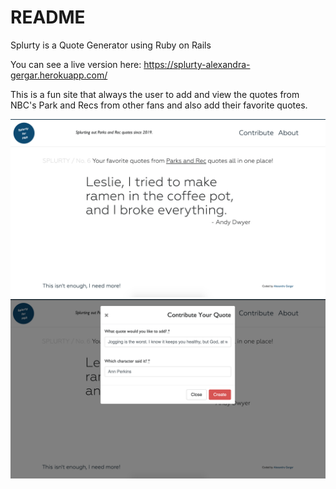 # README

Splurty is a Quote Generator using Ruby on Rails

You can see a live version here: https://splurty-alexandra-gergar.herokuapp.com/

This is a fun site that always the user to add and view the quotes from NBC's Park and Recs from other fans and also add their favorite quotes.

<img src="./app/assets/images/Homepage.png" alt="Homepage Screenshot">
<img src="./app/assets/images/Add-Quote-Modal.png" alt="Adding Quote Modal Screenshot">